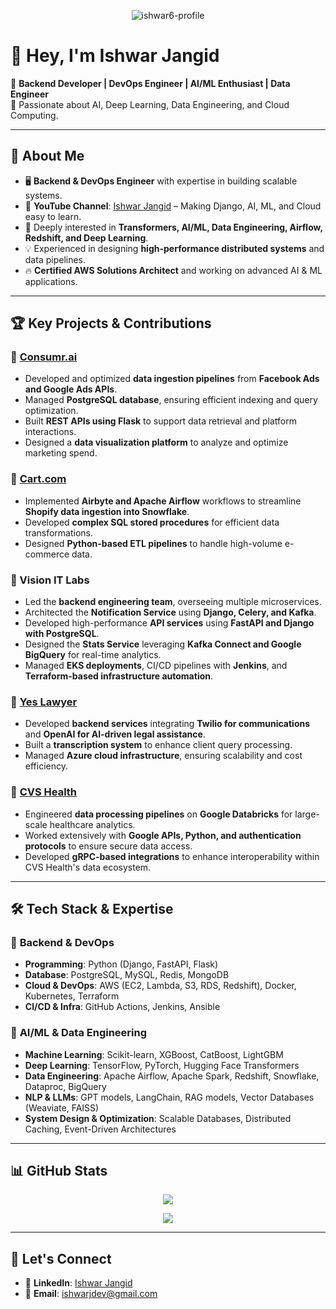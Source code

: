 <p align="center">
  <img align="center" alt="ishwar6-profile" src="https://komarev.com/ghpvc/?username=ishwar6&style=flat-square&color=grey">
</p>

# 👋 Hey, I'm Ishwar Jangid

🚀 **Backend Developer | DevOps Engineer | AI/ML Enthusiast | Data Engineer**  
🎯 Passionate about AI, Deep Learning, Data Engineering, and Cloud Computing.

---

## 📖 About Me
- 🖥 **Backend & DevOps Engineer** with expertise in building scalable systems.  
- 🎥 **YouTube Channel**: [Ishwar Jangid](https://www.youtube.com/c/IshwarJangid) – Making Django, AI, ML, and Cloud easy to learn.  
- 🧠 Deeply interested in **Transformers, AI/ML, Data Engineering, Airflow, Redshift, and Deep Learning**.
- 💡 Experienced in designing **high-performance distributed systems** and data pipelines.
- 🔥 **Certified AWS Solutions Architect** and working on advanced AI & ML applications.

---

## 🏆 Key Projects & Contributions

### 🔹 [Consumr.ai](https://consumr.ai/)
- Developed and optimized **data ingestion pipelines** from **Facebook Ads and Google Ads APIs**.
- Managed **PostgreSQL database**, ensuring efficient indexing and query optimization.
- Built **REST APIs using Flask** to support data retrieval and platform interactions.
- Designed a **data visualization platform** to analyze and optimize marketing spend.

### 🔹 [Cart.com](https://cart.com)
- Implemented **Airbyte and Apache Airflow** workflows to streamline **Shopify data ingestion into Snowflake**.
- Developed **complex SQL stored procedures** for efficient data transformations.
- Designed **Python-based ETL pipelines** to handle high-volume e-commerce data.

### 🔹 Vision IT Labs
- Led the **backend engineering team**, overseeing multiple microservices.
- Architected the **Notification Service** using **Django, Celery, and Kafka**.
- Developed high-performance **API services** using **FastAPI and Django with PostgreSQL**.
- Designed the **Stats Service** leveraging **Kafka Connect and Google BigQuery** for real-time analytics.
- Managed **EKS deployments**, CI/CD pipelines with **Jenkins**, and **Terraform-based infrastructure automation**.

### 🔹 [Yes Lawyer](https://www.yeslawyer.com/)
- Developed **backend services** integrating **Twilio for communications** and **OpenAI for AI-driven legal assistance**.
- Built a **transcription system** to enhance client query processing.
- Managed **Azure cloud infrastructure**, ensuring scalability and cost efficiency.

### 🔹 [CVS Health](https://www.cvshealth.com/)
- Engineered **data processing pipelines** on **Google Databricks** for large-scale healthcare analytics.
- Worked extensively with **Google APIs, Python, and authentication protocols** to ensure secure data access.
- Developed **gRPC-based integrations** to enhance interoperability within CVS Health's data ecosystem.

---

## 🛠️ Tech Stack & Expertise

### 🚀 **Backend & DevOps**
- **Programming**: Python (Django, FastAPI, Flask)
- **Database**: PostgreSQL, MySQL, Redis, MongoDB
- **Cloud & DevOps**: AWS (EC2, Lambda, S3, RDS, Redshift), Docker, Kubernetes, Terraform
- **CI/CD & Infra**: GitHub Actions, Jenkins, Ansible

### 🤖 **AI/ML & Data Engineering**
- **Machine Learning**: Scikit-learn, XGBoost, CatBoost, LightGBM
- **Deep Learning**: TensorFlow, PyTorch, Hugging Face Transformers
- **Data Engineering**: Apache Airflow, Apache Spark, Redshift, Snowflake, Dataproc, BigQuery
- **NLP & LLMs**: GPT models, LangChain, RAG models, Vector Databases (Weaviate, FAISS)
- **System Design & Optimization**: Scalable Databases, Distributed Caching, Event-Driven Architectures

---

## 📊 GitHub Stats

<p align="center">
  <img src="https://github-readme-streak-stats.herokuapp.com/?user=ishwar6&theme=dark">
</p>

<p align="center">
  <img src="https://github-readme-stats.vercel.app/api/top-langs/?username=ishwar6&layout=compact&theme=dark">
</p>

---

## 📩 Let's Connect
- 💼 **LinkedIn**: [Ishwar Jangid](https://www.linkedin.com/in/ishwarjangid/)
- 📧 **Email**: ishwarjdev@gmail.com
